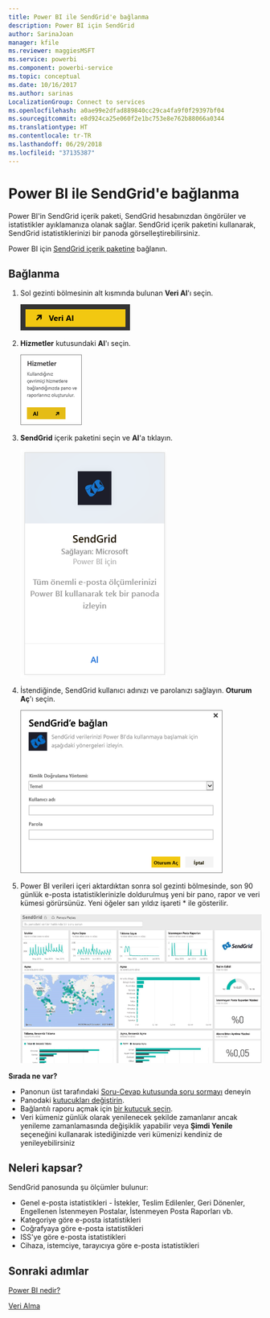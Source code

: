 ```yaml
---
title: Power BI ile SendGrid'e bağlanma
description: Power BI için SendGrid
author: SarinaJoan
manager: kfile
ms.reviewer: maggiesMSFT
ms.service: powerbi
ms.component: powerbi-service
ms.topic: conceptual
ms.date: 10/16/2017
ms.author: sarinas
LocalizationGroup: Connect to services
ms.openlocfilehash: a0ae99e2dfad889840cc29ca4fa9f0f29397bf04
ms.sourcegitcommit: e8d924ca25e060f2e1bc753e8e762b88066a0344
ms.translationtype: HT
ms.contentlocale: tr-TR
ms.lasthandoff: 06/29/2018
ms.locfileid: "37135387"
---
```

# <a name="connect-to-sendgrid-with-power-bi"></a>Power BI ile SendGrid'e bağlanma
Power BI'in SendGrid içerik paketi, SendGrid hesabınızdan öngörüler ve istatistikler ayıklamanıza olanak sağlar. SendGrid içerik paketini kullanarak, SendGrid istatistiklerinizi bir panoda görselleştirebilirsiniz.

Power BI için [SendGrid içerik paketine](https://app.powerbi.com/getdata/services/sendgrid) bağlanın.

## <a name="how-to-connect"></a>Bağlanma
1. Sol gezinti bölmesinin alt kısmında bulunan **Veri Al**'ı seçin.
   
   ![](media/service-connect-to-sendgrid/pbi_getdata.png) 
2. **Hizmetler** kutusundaki **Al**'ı seçin.
   
   ![](media/service-connect-to-sendgrid/pbi_getservices.png) 
3. **SendGrid** içerik paketini seçin ve **Al**'a tıklayın.
   
   ![](media/service-connect-to-sendgrid/sendgrid.png) 
4. İstendiğinde, SendGrid kullanıcı adınızı ve parolanızı sağlayın. **Oturum Aç**'ı seçin.
   
   ![](media/service-connect-to-sendgrid/pbi_sendgridsignin.png)
5. Power BI verileri içeri aktardıktan sonra sol gezinti bölmesinde, son 90 günlük e-posta istatistiklerinizle doldurulmuş yeni bir pano, rapor ve veri kümesi görürsünüz. Yeni öğeler sarı yıldız işareti \* ile gösterilir.
   
   ![](media/service-connect-to-sendgrid/pbi_sendgriddash.png)

**Sırada ne var?**

* Panonun üst tarafındaki [Soru-Cevap kutusunda soru sormayı](power-bi-q-and-a.md) deneyin
* Panodaki [kutucukları değiştirin](service-dashboard-edit-tile.md).
* Bağlantılı raporu açmak için [bir kutucuk seçin](service-dashboard-tiles.md).
* Veri kümeniz günlük olarak yenilenecek şekilde zamanlanır ancak yenileme zamanlamasında değişiklik yapabilir veya **Şimdi Yenile** seçeneğini kullanarak istediğinizde veri kümenizi kendiniz de yenileyebilirsiniz

## <a name="whats-included"></a>Neleri kapsar?
SendGrid panosunda şu ölçümler bulunur:

* Genel e-posta istatistikleri - İstekler, Teslim Edilenler, Geri Dönenler, Engellenen İstenmeyen Postalar, İstenmeyen Posta Raporları vb.
* Kategoriye göre e-posta istatistikleri
* Coğrafyaya göre e-posta istatistikleri
* ISS'ye göre e-posta istatistikleri
* Cihaza, istemciye, tarayıcıya göre e-posta istatistikleri

## <a name="next-steps"></a>Sonraki adımlar
[Power BI nedir?](power-bi-overview.md)

[Veri Alma](service-get-data.md)

